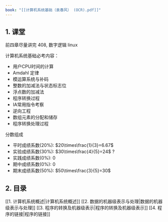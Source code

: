 ```yaml
---
book: "[[计算机系统基础（袁春风） (OCR).pdf]]"
---
```





## 1. 课堂

前四章尽量讲完
408, 数字逻辑
linux

计算机系统基础必考内容：
- 用户CPU时间的计算
- Amdahl 定律
- 模运算系统与补码
- 整数的加减法与状态标志位
- 浮点数的加减法
- 程序转换过程
- IA常用指令考察
- 逆向工程
- 数组元素的分配和储存
- 程序转换处理过程

分数组成
- 平时成绩系数(20%): $20\times\frac{1}{3}=6.67$
- 实验成绩系数(30%): $30\times\frac{4}{5}=24$ ?
- 实践成绩系数(0%): $0$
- 期中成绩系数(0%): $0$
- 期末成绩系数(50%): $50\times\frac{3}{5}=30$

## 2. 目录

[[1. 计算机系统概述|计算机系统概述]]
[[2. 数据的机器级表示与处理|数据的机器级表示与处理]]
[[3. 程序的转换及机器级表示|程序的转换及机器级表示]]
[[4. 程序的链接|程序的链接]]